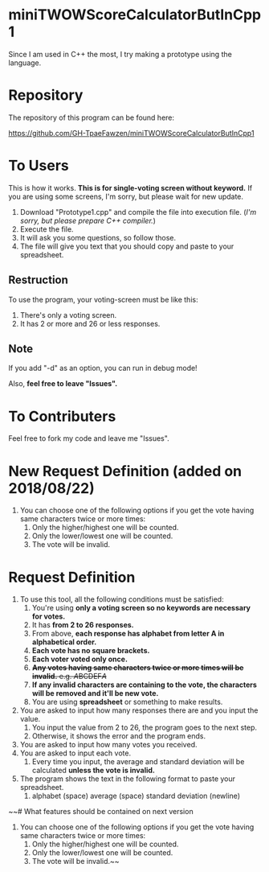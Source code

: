 # miniTWOWScoreCalculatorButInCpp1
Since I am used in C++ the most, I try making a prototype using the language.

# Repository
The repository of this program can be found here:

https://github.com/GH-TpaeFawzen/miniTWOWScoreCalculatorButInCpp1

# To Users
This is how it works. **This is for single-voting screen without keyword.** If you are using some screens, I'm sorry, but please wait for new update.
1. Download "Prototype1.cpp" and compile the file into execution file. (*I'm sorry, but please prepare C++ compiler.*)
2. Execute the file.
3. It will ask you some questions, so follow those.
4. The file will give you text that you should copy and paste to your spreadsheet.

## Restruction
To use the program, your voting-screen must be like this:
1. There's only a voting screen.
2. It has 2 or more and 26 or less responses.

## Note
If you add "-d" as an option, you can run in debug mode!

Also, **feel free to leave "Issues".**

# To Contributers
Feel free to fork my code and leave me "Issues".

# New Request Definition (added on 2018/08/22)
1. You can choose one of the following options if you get the vote having same characters twice or more times:
	1. Only the higher/highest one will be counted.
	2. Only the lower/lowest one will be counted.
	3. The vote will be invalid.

# Request Definition
1. To use this tool, all the following conditions must be satisfied:
	1. You're using **only a voting screen so no keywords are necessary for votes.**
	2. It has **from 2 to 26 responses.**
	3. From above, **each response has alphabet from letter A in alphabetical order.**
	4. **Each vote has no square brackets.**
	7. **Each voter voted only once.**
	5. ~~**Any votes having same characters twice or more times will be invalid.** e.g. *A*BCDEF*A*~~
	8. **If any invalid characters are containing to the vote, the characters will be removed and it'll be new vote.**
	6. You are using **spreadsheet** or something to make results.
2. You are asked to input how many responses there are and you input the value.
	1. You input the value from 2 to 26, the program goes to the next step.
	6. Otherwise, it shows the error and the program ends.
3. You are asked to input how many votes you received.
4. You are asked to input each vote.
	1. Every time you input, the average and standard deviation will be calculated **unless the vote is invalid.**
5. The program shows the text in the following format to paste your spreadsheet.
	1. alphabet (space) average (space) standard deviation (newline)

~~# What features should be contained on next version
1. You can choose one of the following options if you get the vote having same characters twice or more times:
	1. Only the higher/highest one will be counted.
	2. Only the lower/lowest one will be counted.
	3. The vote will be invalid.~~
